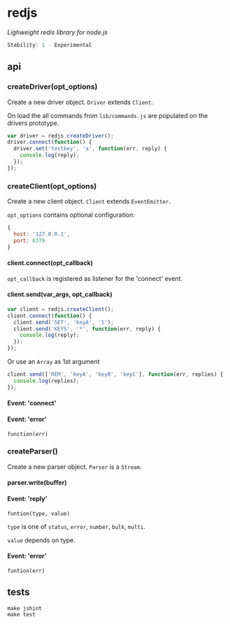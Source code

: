 # redjs
_Lighweight redis library for node.js_

```js
Stability: 1 - Experimental
```


## api
### createDriver(opt_options)
Create a new driver object. `Driver` extends `Client`.

On load the all commands from `lib/commands.js` are populated on the drivers prototype.

```js
var driver = redjs.createDriver();
driver.connect(function() {
  driver.set('testkey', 'a', function(err, reply) {
    console.log(reply);
  });
});
```

### createClient(opt_options)
Create a new client object. `Client` extends `EventEmitter`.

`opt_options` contains optional configuration:
```js
{
  host: '127.0.0.1',
  port: 6379
}
```

#### client.connect(opt_callback)
`opt_callback` is registered as listener for the 'connect' event.

#### client.send(var_args, opt_callback)
```js
var client = redjs.createClient();
client.connect(function() {
  client.send('SET', 'keyA', '1');
  client.send('KEYS', '*', function(err, reply) {
    console.log(reply);
  });
});
```
Or use an `Array` as 1st argument
```js
client.send(['REM', 'keyA', 'keyB', 'keyC'], function(err, replies) {
  console.log(replies);
});
```

#### Event: 'connect'
#### Event: 'error'
`function(err)`

### createParser()
Create a new parser object. `Parser` is a `Stream`.

#### parser.write(buffer)

#### Event: 'reply'
`funtion(type, value)`

`type` is one of `status`, `error`, `number`, `bulk`, `multi`.

`value` depends on type.

#### Event: 'error'
`funtion(err)`

## tests
```
make jshint
make test
```
